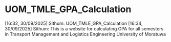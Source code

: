 # UOM_TMLE_GPA_Calculation
[16:32, 30/09/2025] Sithum: UOM_TMLE_GPA_Calculation [16:34, 30/09/2025] Sithum: This is a website for calculating   GPA for all semesters in Transport Management and Logistics Engineering University of Moratuwa
